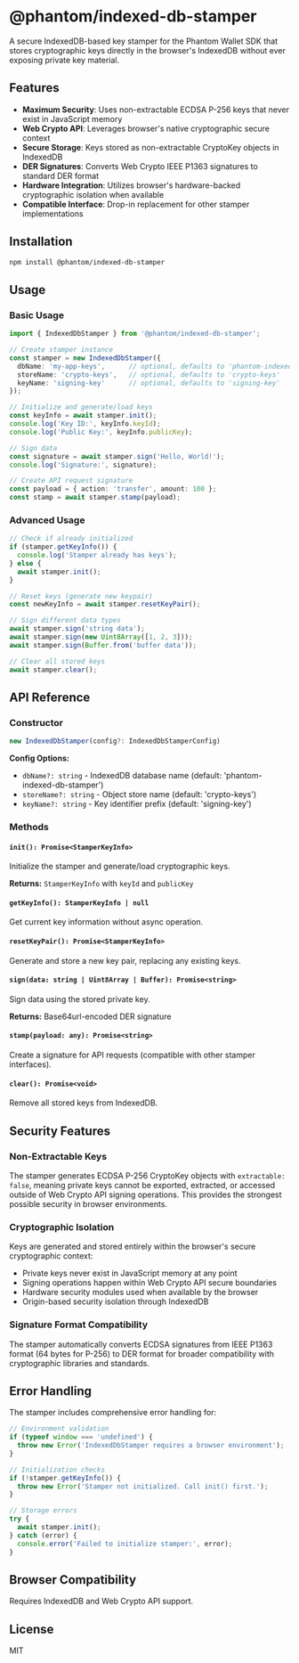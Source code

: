 # @phantom/indexed-db-stamper

A secure IndexedDB-based key stamper for the Phantom Wallet SDK that stores cryptographic keys directly in the browser's IndexedDB without ever exposing private key material.

## Features

- **Maximum Security**: Uses non-extractable ECDSA P-256 keys that never exist in JavaScript memory
- **Web Crypto API**: Leverages browser's native cryptographic secure context
- **Secure Storage**: Keys stored as non-extractable CryptoKey objects in IndexedDB
- **DER Signatures**: Converts Web Crypto IEEE P1363 signatures to standard DER format
- **Hardware Integration**: Utilizes browser's hardware-backed cryptographic isolation when available
- **Compatible Interface**: Drop-in replacement for other stamper implementations

## Installation

```bash
npm install @phantom/indexed-db-stamper
```

## Usage

### Basic Usage

```typescript
import { IndexedDbStamper } from '@phantom/indexed-db-stamper';

// Create stamper instance
const stamper = new IndexedDbStamper({
  dbName: 'my-app-keys',      // optional, defaults to 'phantom-indexed-db-stamper'
  storeName: 'crypto-keys',   // optional, defaults to 'crypto-keys'
  keyName: 'signing-key'      // optional, defaults to 'signing-key'
});

// Initialize and generate/load keys
const keyInfo = await stamper.init();
console.log('Key ID:', keyInfo.keyId);
console.log('Public Key:', keyInfo.publicKey);

// Sign data
const signature = await stamper.sign('Hello, World!');
console.log('Signature:', signature);

// Create API request signature
const payload = { action: 'transfer', amount: 100 };
const stamp = await stamper.stamp(payload);
```

### Advanced Usage

```typescript
// Check if already initialized
if (stamper.getKeyInfo()) {
  console.log('Stamper already has keys');
} else {
  await stamper.init();
}

// Reset keys (generate new keypair)
const newKeyInfo = await stamper.resetKeyPair();

// Sign different data types
await stamper.sign('string data');
await stamper.sign(new Uint8Array([1, 2, 3]));
await stamper.sign(Buffer.from('buffer data'));

// Clear all stored keys
await stamper.clear();
```

## API Reference

### Constructor

```typescript
new IndexedDbStamper(config?: IndexedDbStamperConfig)
```

**Config Options:**
- `dbName?: string` - IndexedDB database name (default: 'phantom-indexed-db-stamper')
- `storeName?: string` - Object store name (default: 'crypto-keys')  
- `keyName?: string` - Key identifier prefix (default: 'signing-key')

### Methods

#### `init(): Promise<StamperKeyInfo>`
Initialize the stamper and generate/load cryptographic keys.

**Returns:** `StamperKeyInfo` with `keyId` and `publicKey`

#### `getKeyInfo(): StamperKeyInfo | null`
Get current key information without async operation.

#### `resetKeyPair(): Promise<StamperKeyInfo>`  
Generate and store a new key pair, replacing any existing keys.

#### `sign(data: string | Uint8Array | Buffer): Promise<string>`
Sign data using the stored private key.

**Returns:** Base64url-encoded DER signature

#### `stamp(payload: any): Promise<string>`
Create a signature for API requests (compatible with other stamper interfaces).

#### `clear(): Promise<void>`
Remove all stored keys from IndexedDB.

## Security Features

### Non-Extractable Keys
The stamper generates ECDSA P-256 CryptoKey objects with `extractable: false`, meaning private keys cannot be exported, extracted, or accessed outside of Web Crypto API signing operations. This provides the strongest possible security in browser environments.

### Cryptographic Isolation  
Keys are generated and stored entirely within the browser's secure cryptographic context:
- Private keys never exist in JavaScript memory at any point
- Signing operations happen within Web Crypto API secure boundaries
- Hardware security modules used when available by the browser
- Origin-based security isolation through IndexedDB

### Signature Format Compatibility
The stamper automatically converts ECDSA signatures from IEEE P1363 format (64 bytes for P-256) to DER format for broader compatibility with cryptographic libraries and standards.

## Error Handling

The stamper includes comprehensive error handling for:

```typescript
// Environment validation
if (typeof window === 'undefined') {
  throw new Error('IndexedDbStamper requires a browser environment');
}

// Initialization checks
if (!stamper.getKeyInfo()) {
  throw new Error('Stamper not initialized. Call init() first.');
}

// Storage errors
try {
  await stamper.init();
} catch (error) {
  console.error('Failed to initialize stamper:', error);
}
```

## Browser Compatibility

Requires IndexedDB and Web Crypto API support.

## License

MIT